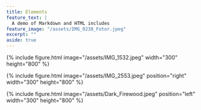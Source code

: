 ```yaml
---
title: Elements
feature_text: |
  A demo of Markdown and HTML includes
feature_image: "/assets/IMG_0238_Fotor.jpeg"
excerpt: ""
aside: true
---
```



{% include figure.html image="/assets/IMG_1532.jpeg" width="300" height="800" %}

{% include figure.html image="/assets/IMG_2553.jpeg"  position="right" width="300" height="800" %}

{% include figure.html image="/assets/Dark_Firewood.jpeg"  position="left" width="300" height="800" %}
